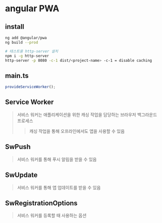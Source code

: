 # angular PWA

## install

```sh
ng add @angular/pwa
ng build --prod

# 테스트용 http-server 설치
npm i -g http-server
http-server -p 8080 -c-1 dist/<project-name> -c-1 = disable caching
```

## main.ts

```ts
provideServiceWorker();
```

## Service Worker

> 서비스 워커는 애플리케이션을 위한 캐싱 작업을 담당하는 브라우저 백그라운드 프로세스
>
> > 캐싱 작업을 통해 오프라인에서도 앱을 사용할 수 있음

## SwPush

> 서비스 워커를 통해 푸시 알림을 받을 수 있음

## SwUpdate

> 서비스 워커를 통해 앱 업데이트를 받을 수 있음

## SwRegistrationOptions

> 서비스 워커를 등록할 때 사용하는 옵션
